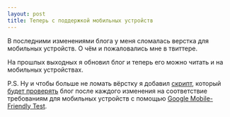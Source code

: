 ```yaml
---
layout: post
title: Теперь с поддержкой мобильных устройств
---
```


В последними изменениями блога у меня сломалась верстка
для мобильных устройств. О чём и пожаловались мне в твиттере.

На прошлых выходных я обновил блог и теперь его можно читать
и на мобильных устройствах.

P.S. Ну и чтобы больше не ломать вёрстку я добавил
[скрипт](https://github.com/ligurio/ligurio.github.io/blob/master/mft.py),
который [будет проверять](https://travis-ci.org/ligurio/ligurio.github.io#L1797)
блог после каждого изменения на соответствие требованиям для мобильных устройств
с помощью [Google Mobile-Friendly Test](https://www.google.com/webmasters/tools/mobile-friendly/).
